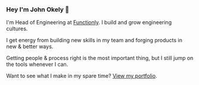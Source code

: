 ### Hey I'm John Okely 👋
I'm Head of Engineering at [Functionly](https://functionly.com/). I build and grow engineering cultures.

I get energy from building new skills in my team and forging products in new & better ways. 

Getting people & process right is the most important thing, but I still jump on the tools whenever I can.

Want to see what I make in my spare time? [View my portfolio](https://johnok.com/portfolio).
